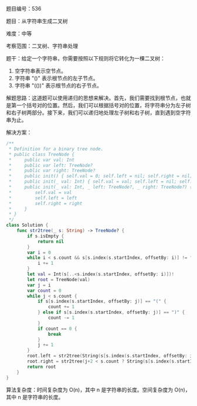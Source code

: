 题目编号：536

题目：从字符串生成二叉树

难度：中等

考察范围：二叉树、字符串处理

题干：给定一个字符串，你需要按照以下规则将它转化为一棵二叉树：

1. 空字符串表示空节点。
2. 字符串 "()" 表示根节点的左子节点。
3. 字符串 "(())" 表示根节点的右子节点。

解题思路：这道题可以使用递归的思想来解决。首先，我们需要找到根节点，也就是第一个括号对的位置。然后，我们可以根据括号对的位置，将字符串分为左子树和右子树两部分。接下来，我们可以递归地处理左子树和右子树，直到遇到空字符串为止。

解决方案：

```swift
/**
 * Definition for a binary tree node.
 * public class TreeNode {
 *     public var val: Int
 *     public var left: TreeNode?
 *     public var right: TreeNode?
 *     public init() { self.val = 0; self.left = nil; self.right = nil; }
 *     public init(_ val: Int) { self.val = val; self.left = nil; self.right = nil; }
 *     public init(_ val: Int, _ left: TreeNode?, _ right: TreeNode?) {
 *         self.val = val
 *         self.left = left
 *         self.right = right
 *     }
 * }
 */
class Solution {
    func str2tree(_ s: String) -> TreeNode? {
        if s.isEmpty {
            return nil
        }
        var i = 0
        while i < s.count && s[s.index(s.startIndex, offsetBy: i)] != "(" {
            i += 1
        }
        let val = Int(s[..<s.index(s.startIndex, offsetBy: i)])!
        let root = TreeNode(val)
        var j = i
        var count = 0
        while j < s.count {
            if s[s.index(s.startIndex, offsetBy: j)] == "(" {
                count += 1
            } else if s[s.index(s.startIndex, offsetBy: j)] == ")" {
                count -= 1
            }
            if count == 0 {
                break
            }
            j += 1
        }
        root.left = str2tree(String(s[s.index(s.startIndex, offsetBy: i+1)..<s.index(s.startIndex, offsetBy: j)]))
        root.right = str2tree(j+2 < s.count ? String(s[s.index(s.startIndex, offsetBy: j+2)..<s.index(s.endIndex, offsetBy: -1)]) : "")
        return root
    }
}
```

算法复杂度：时间复杂度为 O(n)，其中 n 是字符串的长度。空间复杂度为 O(n)，其中 n 是字符串的长度。